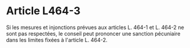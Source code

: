 # Article L464-3

Si les mesures et injonctions prévues aux articles L. 464-1 et L. 464-2 ne sont pas respectées, le conseil peut prononcer une sanction pécuniaire dans les limites fixées à l'article L. 464-2.
